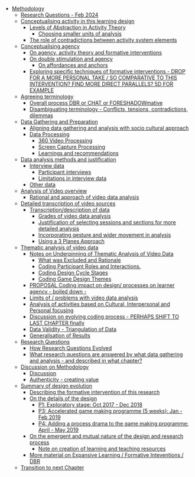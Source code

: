 -   [Methodology](#methodology)
    -   [Research Questions - Feb 2024](#research-questions---feb-2024)
    -   [Conceptualising activity in this learning
        design](#conceptualising-activity-in-this-learning-design)
        -   [Levels of Abstraction in Activity
            Theory](#levels-of-abstraction-in-activity-theory)
            -   [Choosing smaller units of
                analysis](#choosing-smaller-units-of-analysis)
        -   [The role of contradictions between activity system
            elements](#the-role-of-contradictions-between-activity-system-elements)
    -   [Conceptualising agency](#conceptualising-agency)
        -   [On agency, activity theory and formative
            interventions](#on-agency-activity-theory-and-formative-interventions)
        -   [On double stimulation and
            agency](#on-double-stimulation-and-agency)
            -   [On affordances and
                anchors](#on-affordances-and-anchors)
        -   [Exploring specific techniques of formative interventions -
            DROP FOR A MORE PERSONAL TAKE / SO COMPARATIVE TO THIS
            INTERVENTION? FIND MORE DIRECT PARALLELS? 5D FOR
            EXAMPLE](#exploring-specific-techniques-of-formative-interventions---drop-for-a-more-personal-take-so-comparative-to-this-intervention-find-more-direct-parallels-5d-for-example)
    -   [Agreeing terminology](#agreeing-terminology)
        -   [Overall process DBR or CHAT or
            FORESHADOWmative](#overall-process-dbr-or-chat-or-foreshadowmative)
        -   [Disambiguating terminology - Conflicts, tensions,
            contradictions,
            dilemmas](#disambiguating-terminology---conflicts-tensions-contradictions-dilemmas)
    -   [Data Gathering and
        Preparation](#data-gathering-and-preparation)
        -   [Aligning data gathering and analysis with socio cultural
            approach](#aligning-data-gathering-and-analysis-with-socio-cultural-approach)
        -   [Data Processing](#data-processing)
            -   [360 Video Processing](#video-processing)
            -   [Screen Capture Processing](#screen-capture-processing)
            -   [Learnings and
                recommendations](#learnings-and-recommendations)
    -   [Data analysis methods and
        justification](#data-analysis-methods-and-justification)
        -   [Interview data](#interview-data)
            -   [Participant interviews](#participant-interviews)
            -   [Limitations in interview
                data](#limitations-in-interview-data)
        -   [Other data](#other-data)
    -   [Analysis of Video overview](#analysis-of-video-overview)
        -   [Rational and approach of video data
            analysis](#rational-and-approach-of-video-data-analysis)
    -   [Detailed transcription of video
        sources](#detailed-transcription-of-video-sources)
        -   [Transcription/description of
            data](#transcriptiondescription-of-data)
            -   [Grades of video data
                analysis](#grades-of-video-data-analysis)
            -   [Justification of selecting sessions and sections for
                more detailed
                analysis](#justification-of-selecting-sessions-and-sections-for-more-detailed-analysis)
            -   [Incorporating gesture and wider movement in
                analysis](#incorporating-gesture-and-wider-movement-in-analysis)
            -   [Using a 3 Planes Approach](#using-a-3-planes-approach)
    -   [Thematic analysis of video
        data](#thematic-analysis-of-video-data)
        -   [Notes on Underpinning of Thematic Analysis of Video
            Data](#notes-on-underpinning-of-thematic-analysis-of-video-data)
            -   [What was Excluded and
                Rationale](#what-was-excluded-and-rationale)
            -   [Coding Participant Roles and
                Interactions.](#coding-participant-roles-and-interactions.)
            -   [Coding Design Cycle
                Stages](#coding-design-cycle-stages)
            -   [Coding Game Design Themes](#coding-game-design-themes)
        -   [PROPOSAL Coding impact on design/ processes on learner
            agency - boiled down
            -](#proposal-coding-impact-on-design-processes-on-learner-agency---boiled-down--)
        -   [Limits of / problems with video data
            analysis](#limits-of-problems-with-video-data-analysis)
        -   [Analysis of activities based on Cultural, Interpersonal and
            Personal
            focusing](#analysis-of-activities-based-on-cultural-interpersonal-and-personal-focusing)
        -   [Discussion on evolving coding process - PERHAPS SHIFT TO
            LAST CHAPTER
            finally](#discussion-on-evolving-coding-process---perhaps-shift-to-last-chapter-finally)
        -   [Data Validity - Triangulation of
            Data](#data-validity---triangulation-of-data)
        -   [Generalisation of Results](#generalisation-of-results)
    -   [Research Questions](#research-questions)
        -   [How Research Questions
            Evolved](#how-research-questions-evolved)
        -   [What research questions are answered by what data gathering
            and analysis - and described in what
            chapter?](#what-research-questions-are-answered-by-what-data-gathering-and-analysis---and-described-in-what-chapter)
    -   [Discussion on Methodology](#discussion-on-methodology)
        -   [Discussion](#discussion)
        -   [Authenticity - creating
            value](#authenticity---creating-value)
    -   [Summary of design evolution](#summary-of-design-evolution)
        -   [Describing the formative intervention of this
            research](#describing-the-formative-intervention-of-this-research)
        -   [On the details of the
            design](#on-the-details-of-the-design)
            -   [P1: Exploratory stage: Oct 2017 - Dec
                2018](#p1-exploratory-stage-oct-2017---dec-2018)
            -   [P3: Accelerated game making programme (5 weeks): Jan -
                Feb
                2019](#p3-accelerated-game-making-programme-5-weeks-jan---feb-2019)
            -   [P4: Adding a process drama to the game making
                programme: April - May
                2019](#p4-adding-a-process-drama-to-the-game-making-programme-april---may-2019)
        -   [On the emergent and mutual nature of the design and
            research
            process](#on-the-emergent-and-mutual-nature-of-the-design-and-research-process)
            -   [Note on creation of learning and teaching
                resources](#note-on-creation-of-learning-and-teaching-resources)
        -   [More material on Expansive Learning / Formative
            Inteventions /
            DBR](#more-material-on-expansive-learning-formative-inteventions-dbr)
    -   [Transition to next Chapter](#transition-to-next-chapter)
